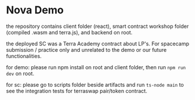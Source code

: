 # Nova Demo

the repository contains client folder (react), smart contract workshop folder (compiled .wasm and terra.js), and backend on root. 

the deployed SC was a Terra Academy contract about LP's. For spacecamp submission / practice only and unrelated to the demo or our future functionalities.

for demo: please run npm install on root and client folder, then run `npm run dev` on root.

for sc: please go to scripts folder beside artifacts and run `ts-node main` to see the integration tests for terraswap pair/token contract. 

